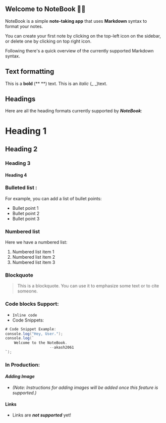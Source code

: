 ## Welcome to NoteBook 👋🏻

NoteBook is a simple **note-taking app** that uses **Markdown** syntax to format your notes.

You can create your first note by clicking on the top-left icon on the sidebar, or delete one by clicking on top right icon.

Following there's a quick overview of the currently supported Markdown syntax.

## Text formatting

This is a **bold** (** **) text.
This is an _italic_ (_ _)text.

## Headings

Here are all the heading formats currently supported by **_NoteBook_**:

# Heading 1

## Heading 2

### Heading 3

#### Heading 4

### Bulleted list :

For example, you can add a list of bullet points:

- Bullet point 1
- Bullet point 2
- Bullet point 3

### Numbered list

Here we have a numbered list:

1. Numbered list item 1
2. Numbered list item 2
3. Numbered list item 3

### Blockquote

> This is a blockquote. You can use it to emphasize some text or to cite someone.

### Code blocks Support:

- `Inline code`
- Code Snippets:
```java
# Code Snippet Example:
console.log("Hey, User.");
console.log(`
    Welcome to the NoteBook.
                    --akash2061
`);
```

### In Production: 
####  _Adding Image_
- *(Note: Instructions for adding images will be added once this feature is supported.)*

#### Links
 - Links are **_not supported_** yet!
